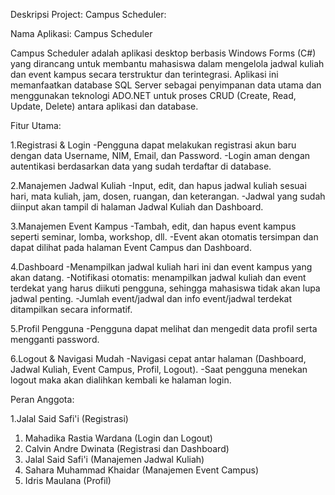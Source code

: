 Deskripsi Project: Campus Scheduler:
   
Nama Aplikasi: Campus Scheduler

Campus Scheduler adalah aplikasi desktop berbasis Windows Forms (C#) yang dirancang untuk membantu
mahasiswa dalam mengelola jadwal kuliah dan event kampus secara terstruktur dan terintegrasi. Aplikasi ini
memanfaatkan database SQL Server sebagai penyimpanan data utama dan menggunakan teknologi
ADO.NET untuk proses CRUD (Create, Read, Update, Delete) antara aplikasi dan database.

Fitur Utama:

1.Registrasi & Login
-Pengguna dapat melakukan registrasi akun baru dengan data Username, NIM, Email, dan Password.
-Login aman dengan autentikasi berdasarkan data yang sudah terdaftar di database.

2.Manajemen Jadwal Kuliah
-Input, edit, dan hapus jadwal kuliah sesuai hari, mata kuliah, jam, dosen, ruangan, dan keterangan.
-Jadwal yang sudah diinput akan tampil di halaman Jadwal Kuliah dan Dashboard.

3.Manajemen Event Kampus
-Tambah, edit, dan hapus event kampus seperti seminar, lomba, workshop, dll.
-Event akan otomatis tersimpan dan dapat dilihat pada halaman Event Campus dan Dashboard.

4.Dashboard
-Menampilkan jadwal kuliah hari ini dan event kampus yang akan datang.
-Notifikasi otomatis: menampilkan jadwal kuliah dan event terdekat yang harus diikuti pengguna, sehingga mahasiswa tidak akan lupa jadwal penting.
-Jumlah event/jadwal dan info event/jadwal terdekat ditampilkan secara informatif.

5.Profil Pengguna
-Pengguna dapat melihat dan mengedit data profil serta mengganti password.

6.Logout & Navigasi Mudah
-Navigasi cepat antar halaman (Dashboard, Jadwal Kuliah, Event Campus, Profil, Logout).
-Saat pengguna menekan logout maka akan dialihkan kembali ke halaman login.

Peran Anggota:

1.Jalal Said Safi'i (Registrasi)
1. Mahadika Rastia Wardana (Login dan Logout)
2. Calvin Andre Dwinata (Registrasi dan Dashboard)
3. Jalal Said Safi'i (Manajemen Jadwal Kuliah)
4. Sahara Muhammad Khaidar (Manajemen Event Campus)
5. Idris Maulana (Profil)
